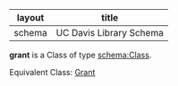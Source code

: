 | layout| title |
| ------------- |:-------------:|
| schema     | UC Davis Library Schema    |

**grant** is a Class of type [schema:Class](http://schema.org/Class). <br /> 

Equivalent Class: [Grant](http://vivoweb.org/ontology/core#Grant)<br /> 
